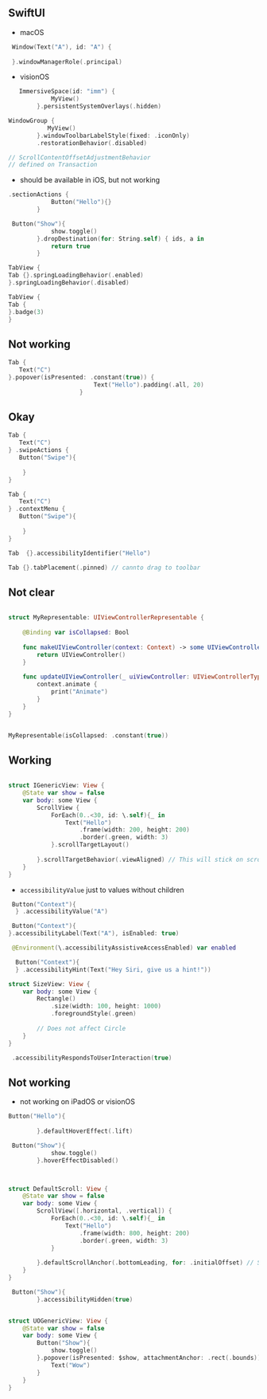 ## SwiftUI

* macOS
```swift
 Window(Text("A"), id: "A") {
     
 }.windowManagerRole(.principal)
```

* visionOS

```swift
   ImmersiveSpace(id: "imm") {
            MyView()
        }.persistentSystemOverlays(.hidden)
```

```swift
WindowGroup {
           MyView()
        }.windowToolbarLabelStyle(fixed: .iconOnly)
        .restorationBehavior(.disabled)
```


```swift
// ScrollContentOffsetAdjustmentBehavior
// defined on Transaction
```

* should be available in iOS, but not working
```swift
.sectionActions {
            Button("Hello"){}
        }
```


```swift
 Button("Show"){
            show.toggle()
        }.dropDestination(for: String.self) { ids, a in
            return true
        }
```


```swift
TabView {
Tab {}.springLoadingBehavior(.enabled)
}.springLoadingBehavior(.disabled)
```



```swift
TabView {
Tab {
}.badge(3)
}
```






## Not working
```swift
Tab {
   Text("C")
}.popover(isPresented: .constant(true)) {
                        Text("Hello").padding(.all, 20)
                    }
```



## Okay
```swift
Tab {
   Text("C")
} .swipeActions {
   Button("Swipe"){
                            
    }
}
```



```swift
Tab {
   Text("C")
} .contextMenu {
   Button("Swipe"){
                            
    }
}
```


```swift
Tab  {}.accessibilityIdentifier("Hello")
```

```swift
Tab {}.tabPlacement(.pinned) // cannto drag to toolbar
```


## Not clear

```swift

struct MyRepresentable: UIViewControllerRepresentable {
    
    @Binding var isCollapsed: Bool
    
    func makeUIViewController(context: Context) -> some UIViewController {
        return UIViewController()
    }
    
    func updateUIViewController(_ uiViewController: UIViewControllerType, context: Context) {
        context.animate {
            print("Animate")
        }
    }
}


MyRepresentable(isCollapsed: .constant(true))
```


## Working

```swift

struct IGenericView: View {
    @State var show = false
    var body: some View {
        ScrollView {
            ForEach(0..<30, id: \.self){_ in
                Text("Hello")
                    .frame(width: 200, height: 200)
                    .border(.green, width: 3)
            }.scrollTargetLayout()
            
        }.scrollTargetBehavior(.viewAligned) // This will stick on scrolling
    }
}
```



* ```accessibilityValue``` just to values without children
```swift
 Button("Context"){                  
  } .accessibilityValue("A")
```

```swift
 Button("Context"){                  
}.accessibilityLabel(Text("A"), isEnabled: true)
```

```swift
 @Environment(\.accessibilityAssistiveAccessEnabled) var enabled
```

```swift
  Button("Context"){                  
  } .accessibilityHint(Text("Hey Siri, give us a hint!"))
```

```swift
struct SizeView: View {
    var body: some View {
        Rectangle()
            .size(width: 100, height: 1000)
            .foregroundStyle(.green)
        
        // Does not affect Circle
    }
}
```

```swift
 .accessibilityRespondsToUserInteraction(true)
```

## Not working
* not working on iPadOS or visionOS
```swift
Button("Hello"){
            
        }.defaultHoverEffect(.lift)
```


```swift
 Button("Show"){
            show.toggle()
        }.hoverEffectDisabled()
```

```swift


struct DefaultScroll: View {
    @State var show = false
    var body: some View {
        ScrollView([.horizontal, .vertical]) {
            ForEach(0..<30, id: \.self){_ in
                Text("Hello")
                    .frame(width: 800, height: 200)
                    .border(.green, width: 3)
            }
            
        }.defaultScrollAnchor(.bottomLeading, for: .initialOffset) // Scrolled to the bottom
    }
}
```


```swift
 Button("Show"){
        }.accessibilityHidden(true)
```

```swift

struct UOGenericView: View {
    @State var show = false
    var body: some View {
        Button("Show"){
            show.toggle()
        }.popover(isPresented: $show, attachmentAnchor: .rect(.bounds)) {
            Text("Wow")
        }
    }
}
```
